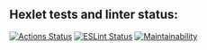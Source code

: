 ## Hexlet tests and linter status:
[![Actions Status](https://github.com/vetneka/frontend-project-lvl1/workflows/hexlet-check/badge.svg)](https://github.com/vetneka/frontend-project-lvl1/actions)
[![ESLint Status](https://github.com/vetneka/frontend-project-lvl1/workflows/eslint/badge.svg)](https://github.com/vetneka/frontend-project-lvl1/actions)
[![Maintainability](https://api.codeclimate.com/v1/badges/e461748e1be511ee81df/maintainability)](https://codeclimate.com/github/vetneka/frontend-project-lvl1/maintainability)

